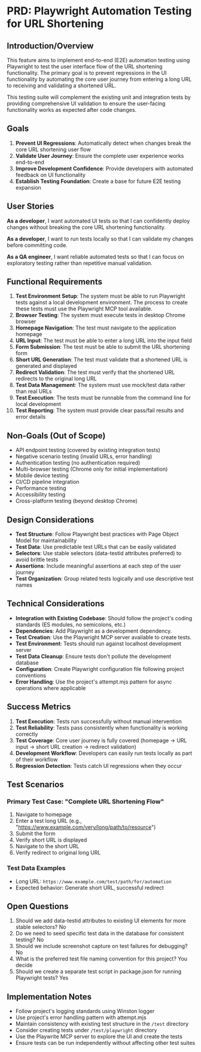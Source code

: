 # PRD: Playwright Automation Testing for URL Shortening

## Introduction/Overview

This feature aims to implement end-to-end (E2E) automation testing using Playwright to test the user interface flow of the URL shortening functionality. The primary goal is to prevent regressions in the UI functionality by automating the core user journey from entering a long URL to receiving and validating a shortened URL.

This testing suite will complement the existing unit and integration tests by providing comprehensive UI validation to ensure the user-facing functionality works as expected after code changes.

## Goals

1. **Prevent UI Regressions**: Automatically detect when changes break the core URL shortening user flow
2. **Validate User Journey**: Ensure the complete user experience works end-to-end
3. **Improve Development Confidence**: Provide developers with automated feedback on UI functionality
4. **Establish Testing Foundation**: Create a base for future E2E testing expansion

## User Stories

**As a developer**, I want automated UI tests so that I can confidently deploy changes without breaking the core URL shortening functionality.

**As a developer**, I want to run tests locally so that I can validate my changes before committing code.

**As a QA engineer**, I want reliable automated tests so that I can focus on exploratory testing rather than repetitive manual validation.

## Functional Requirements

1. **Test Environment Setup**: The system must be able to run Playwright tests against a local development environment. The process to create these tests must use the Playwright MCP tool available.
2. **Browser Testing**: The system must execute tests in desktop Chrome browser
3. **Homepage Navigation**: The test must navigate to the application homepage
4. **URL Input**: The test must be able to enter a long URL into the input field
5. **Form Submission**: The test must be able to submit the URL shortening form
6. **Short URL Generation**: The test must validate that a shortened URL is generated and displayed
7. **Redirect Validation**: The test must verify that the shortened URL redirects to the original long URL
8. **Test Data Management**: The system must use mock/test data rather than real URLs
9. **Test Execution**: The tests must be runnable from the command line for local development
10. **Test Reporting**: The system must provide clear pass/fail results and error details

## Non-Goals (Out of Scope)

- API endpoint testing (covered by existing integration tests)
- Negative scenario testing (invalid URLs, error handling)
- Authentication testing (no authentication required)
- Multi-browser testing (Chrome only for initial implementation)
- Mobile device testing
- CI/CD pipeline integration
- Performance testing
- Accessibility testing
- Cross-platform testing (beyond desktop Chrome)

## Design Considerations

- **Test Structure**: Follow Playwright best practices with Page Object Model for maintainability
- **Test Data**: Use predictable test URLs that can be easily validated
- **Selectors**: Use stable selectors (data-testid attributes preferred) to avoid brittle tests
- **Assertions**: Include meaningful assertions at each step of the user journey
- **Test Organization**: Group related tests logically and use descriptive test names

## Technical Considerations

- **Integration with Existing Codebase**: Should follow the project's coding standards (ES modules, no semicolons, etc.)
- **Dependencies**: Add Playwright as a development dependency.
- **Test Creation**: Use the Playwright MCP server available to create tests.
- **Test Environment**: Tests should run against localhost development server
- **Test Data Cleanup**: Ensure tests don't pollute the development database
- **Configuration**: Create Playwright configuration file following project conventions
- **Error Handling**: Use the project's attempt.mjs pattern for async operations where applicable

## Success Metrics

1. **Test Execution**: Tests run successfully without manual intervention
2. **Test Reliability**: Tests pass consistently when functionality is working correctly
3. **Test Coverage**: Core user journey is fully covered (homepage → URL input → short URL creation → redirect validation)
4. **Development Workflow**: Developers can easily run tests locally as part of their workflow
5. **Regression Detection**: Tests catch UI regressions when they occur

## Test Scenarios

### Primary Test Case: "Complete URL Shortening Flow"
1. Navigate to homepage
2. Enter a test long URL (e.g., "https://www.example.com/very/long/path/to/resource")
3. Submit the form
4. Verify short URL is displayed
5. Navigate to the short URL
6. Verify redirect to original long URL

### Test Data Examples
- Long URL: `https://www.example.com/test/path/for/automation`
- Expected behavior: Generate short URL, successful redirect

## Open Questions

1. Should we add data-testid attributes to existing UI elements for more stable selectors? No
2. Do we need to seed specific test data in the database for consistent testing? No
3. Should we include screenshot capture on test failures for debugging? No
4. What is the preferred test file naming convention for this project? You decide
5. Should we create a separate test script in package.json for running Playwright tests? Yes

## Implementation Notes

- Follow project's logging standards using Winston logger
- Use project's error handling pattern with attempt.mjs
- Maintain consistency with existing test structure in the `/test` directory
- Consider creating tests under `/test/playwright` directory
- Use the Playwrite MCP server to explore the UI and create the tests
- Ensure tests can be run independently without affecting other test suites 